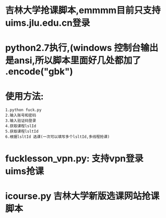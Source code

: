 # 吉林大学抢课脚本,emmmm目前只支持uims.jlu.edu.cn登录
# python2.7执行,(windows 控制台输出是ansi,所以脚本里面好几处都加了 .encode("gbk")
# 使用方法:
    1.python fuck.py
    2.输入账号和密码
    3.输入验证码登录
    4.获取课程lslId
    5.获取课程lsltId
    6.根据lsltId 选课(一次可以填写多个lsltId,多线程抢课)

# fucklesson_vpn.py: 支持vpn登录 uims抢课

# icourse.py 吉林大学新版选课网站抢课脚本
